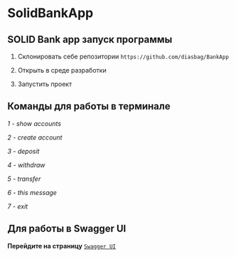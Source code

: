 # SolidBankApp
 ## SOLID Bank app запуск программы
 1. Склонировать себе репозитории `https://github.com/diasbag/BankApp`
 
 2. Открыть в среде разработки 

 3. Запустить проект
 
 ## Команды для работы в терминале 
 _1 - show accounts_
  
 _2 - create account_
 
 _3 - deposit_
                
 _4 - withdraw_
                
 _5 - transfer_
 
 _6 - this message_
 
 _7 - exit_

## Для работы в Swagger UI

**Перейдите на страницу** [`Swagger UI`](`http://localhost:8080/swagger-ui/index.html#/`)
